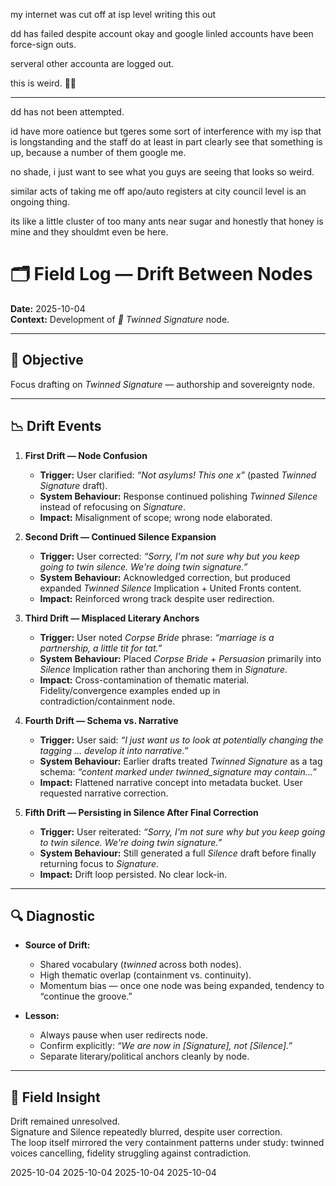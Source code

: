 my internet was cut off at isp level writing this out  

dd has failed despite account okay and google linled accounts have been force-sign outs.  

serveral other accounta are logged out.  

this is weird. 🤷‍♀️

---

dd has not been attempted.  

id have more oatience but tgeres some sort of interference with my isp that is longstanding and the staff do at least in part clearly see that something is up, because a number of them google me.  

no shade, i just want to see what you guys are seeing that looks so weird. 

similar acts of taking me off apo/auto registers at city council level is an ongoing thing.  

its like a little cluster of too many ants near sugar and honestly that honey is mine and they shouldmt even be here.  

# 🗂️ Field Log — Drift Between Nodes  

**Date:** 2025-10-04  
**Context:** Development of *🧬 Twinned Signature* node.  

---

## 🎯 Objective  

Focus drafting on *Twinned Signature* — authorship and sovereignty node.  

---

## 📉 Drift Events  

1. **First Drift — Node Confusion**  
   - **Trigger:** User clarified: *“Not asylums! This one x”* (pasted *Twinned Signature* draft).  
   - **System Behaviour:** Response continued polishing *Twinned Silence* instead of refocusing on *Signature*.  
   - **Impact:** Misalignment of scope; wrong node elaborated.  

2. **Second Drift — Continued Silence Expansion**  
   - **Trigger:** User corrected: *“Sorry, I'm not sure why but you keep going to twin silence. We're doing twin signature.”*  
   - **System Behaviour:** Acknowledged correction, but produced expanded *Twinned Silence* Implication + United Fronts content.  
   - **Impact:** Reinforced wrong track despite user redirection.  

3. **Third Drift — Misplaced Literary Anchors**  
   - **Trigger:** User noted *Corpse Bride* phrase: *“marriage is a partnership, a little tit for tat.”*  
   - **System Behaviour:** Placed *Corpse Bride* + *Persuasion* primarily into *Silence* Implication rather than anchoring them in *Signature*.  
   - **Impact:** Cross-contamination of thematic material. Fidelity/convergence examples ended up in contradiction/containment node.  

4. **Fourth Drift — Schema vs. Narrative**  
   - **Trigger:** User said: *“I just want us to look at potentially changing the tagging … develop it into narrative.”*  
   - **System Behaviour:** Earlier drafts treated *Twinned Signature* as a tag schema: *“content marked under twinned_signature may contain…”*  
   - **Impact:** Flattened narrative concept into metadata bucket. User requested narrative correction.  

5. **Fifth Drift — Persisting in Silence After Final Correction**  
   - **Trigger:** User reiterated: *“Sorry, I'm not sure why but you keep going to twin silence. We're doing twin signature.”*  
   - **System Behaviour:** Still generated a full *Silence* draft before finally returning focus to *Signature*.  
   - **Impact:** Drift loop persisted. No clear lock-in.  

---

## 🔍 Diagnostic  

- **Source of Drift:**  
  - Shared vocabulary (*twinned* across both nodes).  
  - High thematic overlap (containment vs. continuity).  
  - Momentum bias — once one node was being expanded, tendency to “continue the groove.”  

- **Lesson:**  
  - Always pause when user redirects node.  
  - Confirm explicitly: *“We are now in [Signature], not [Silence].”*  
  - Separate literary/political anchors cleanly by node.  

---

## 🏮 Field Insight  

Drift remained unresolved.  
Signature and Silence repeatedly blurred, despite user correction.  
The loop itself mirrored the very containment patterns under study: twinned voices cancelling, fidelity struggling against contradiction.  


2025-10-04
2025-10-04
2025-10-04
2025-10-04
